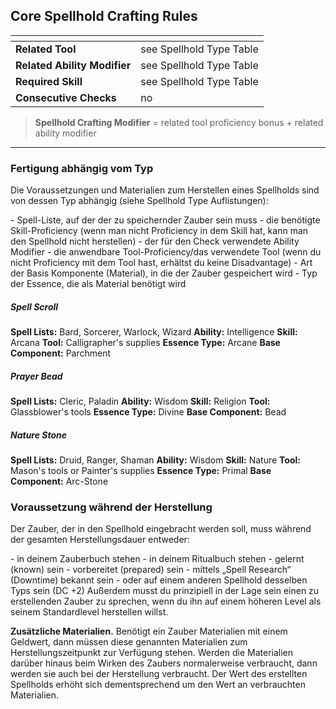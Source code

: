 
## Core Spellhold Crafting Rules

| <!-- -->                     | <!-- -->                 |
| :--------------------------- | :----------------------- |
| **Related Tool**             | see Spellhold Type Table |
| **Related Ability Modifier** | see Spellhold Type Table |
| **Required Skill**           | see Spellhold Type Table |
| **Consecutive Checks**       | no                       |

> **Spellhold Crafting Modifier** = related tool proficiency bonus + related ability modifier

___

### Fertigung abhängig vom Typ
Die Voraussetzungen und Materialien zum Herstellen eines Spellholds sind von dessen Typ abhängig (siehe Spellhold Type Auflistungen):
<div class="listNoGap"></div>
- Spell-Liste, auf der der zu speichernder Zauber sein muss
- die benötigte Skill-Proficiency (wenn man nicht Proficiency in dem Skill hat, kann man den Spellhold nicht herstellen)
- der für den Check verwendete Ability Modifier
- die anwendbare Tool-Proficiency/das verwendete Tool (wenn du nicht Proficiency mit dem Tool hast, erhältst du keine Disadvantage)
- Art der Basis Komponente (Material), in die der Zauber gespeichert wird
- Typ der Essence, die als Material benötigt wird
 
##### Spell Scroll
**Spell Lists:** Bard, Sorcerer, Warlock, Wizard
**Ability:** Intelligence
**Skill:** Arcana
**Tool:** Calligrapher's supplies
**Essence Type:** Arcane
**Base Component:** Parchment

##### Prayer Bead
**Spell Lists:** Cleric, Paladin
**Ability:** Wisdom
**Skill:** Religion
**Tool:** Glassblower's tools
**Essence Type:** Divine
**Base Component:** Bead

##### Nature Stone
**Spell Lists:** Druid, Ranger, Shaman
**Ability:** Wisdom
**Skill:** Nature
**Tool:** Mason's tools or Painter's supplies
**Essence Type:** Primal
**Base Component:** Arc-Stone


### Voraussetzung während der Herstellung
Der Zauber, der in den Spellhold eingebracht werden soll, muss während der gesamten Herstellungsdauer entweder:
<div class="listNoGap"></div>
- in deinem Zauberbuch stehen
- in deinem Ritualbuch stehen
- gelernt (known) sein
- vorbereitet (prepared) sein
- mittels „Spell Research“ (Downtime) bekannt sein
- oder auf einem anderen Spellhold desselben Typs sein (DC +2)
Außerdem musst du prinzipiell in der Lage sein einen zu erstellenden Zauber zu sprechen, wenn du ihn auf einem höheren Level als seinem Standardlevel herstellen willst.

**Zusätzliche Materialien.** Benötigt ein Zauber Materialien mit einem Geldwert, dann müssen diese genannten Materialien zum Herstellungszeitpunkt zur Verfügung stehen.
Werden die Materialien darüber hinaus beim Wirken des Zaubers normalerweise verbraucht, dann werden sie auch bei der Herstellung verbraucht. Der Wert des erstellten Spellholds erhöht sich dementsprechend um den Wert an verbrauchten Materialien.


